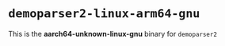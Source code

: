 # `demoparser2-linux-arm64-gnu`

This is the **aarch64-unknown-linux-gnu** binary for `demoparser2`

